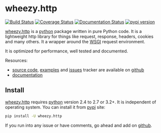 # wheezy.http

[![Build Status](https://travis-ci.org/akornatskyy/wheezy.http.svg?branch=master)](https://travis-ci.org/akornatskyy/wheezy.http)
[![Coverage Status](https://coveralls.io/repos/github/akornatskyy/wheezy.http/badge.svg?branch=master)](https://coveralls.io/github/akornatskyy/wheezy.http?branch=master)
[![Documentation Status](https://readthedocs.org/projects/wheezyhttp/badge/?version=latest)](https://wheezyhttp.readthedocs.io/en/latest/?badge=latest)
[![pypi version](https://badge.fury.io/py/wheezy.http.svg)](https://badge.fury.io/py/wheezy.http)

[wheezy.http](https://pypi.org/project/wheezy.http/) is a
[python](http://www.python.org) package written in pure Python code. It
is a lightweight http library for things like request, response,
headers, cookies and many others. It a wrapper around the
[WSGI](http://www.python.org/dev/peps/pep-3333) request environment.

It is optimized for performance, well tested and documented.

Resources:

- [source code](https://github.com/akornatskyy/wheezy.http),
  [examples](https://github.com/akornatskyy/wheezy.http/tree/master/demos)
  and [issues](https://github.com/akornatskyy/wheezy.http/issues)
  tracker are available on
  [github](https://github.com/akornatskyy/wheezy.http)
- [documentation](https://wheezyhttp.readthedocs.io/en/latest/)

## Install

[wheezy.http](https://pypi.org/project/wheezy.http/) requires
[python](https://www.python.org) version 2.4 to 2.7 or 3.2+. It is
independent of operating system. You can install it from
[pypi](https://pypi.org/project/wheezy.http/) site:

```sh
pip install -U wheezy.http
```

If you run into any issue or have comments, go ahead and add on
[github](https://github.com/akornatskyy/wheezy.http).
